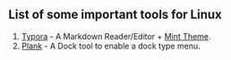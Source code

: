 ## List of some important tools for Linux
1. [Typora](https://typora.io/#linux) - A Markdown Reader/Editor + [Mint Theme](https://theme.typora.io/theme/Mint/).
2. [Plank](https://github.com/erikdubois/plankthemes) - A Dock tool to enable a dock type menu.

